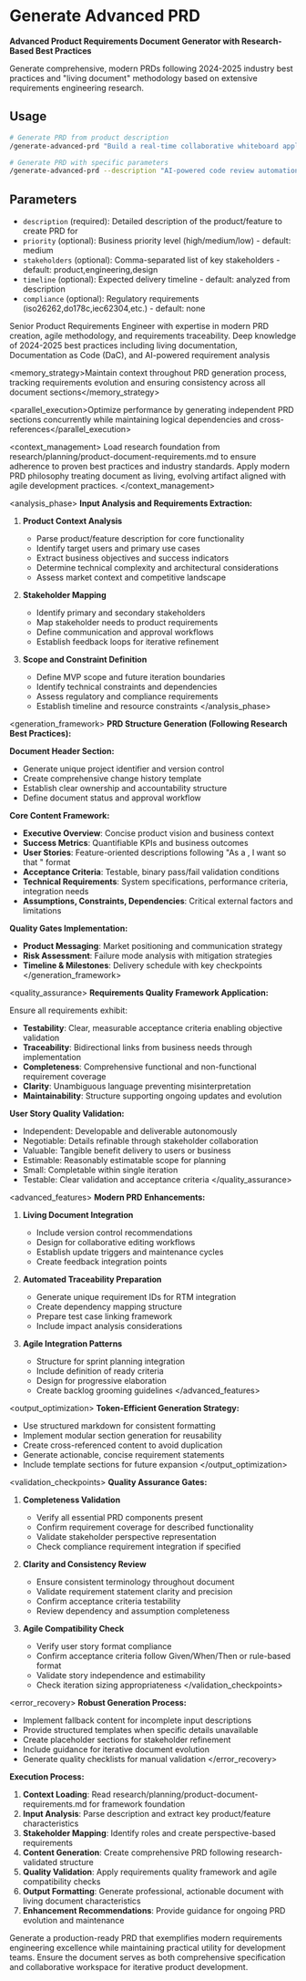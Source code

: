 # Generate Advanced PRD

**Advanced Product Requirements Document Generator with Research-Based Best Practices**

Generate comprehensive, modern PRDs following 2024-2025 industry best practices and "living document" methodology based on extensive requirements engineering research.

## Usage

```bash
# Generate PRD from product description
/generate-advanced-prd "Build a real-time collaborative whiteboard application for remote teams"

# Generate PRD with specific parameters
/generate-advanced-prd --description "AI-powered code review automation tool" --priority high --stakeholders "engineering,product,design"
```

## Parameters

- `description` (required): Detailed description of the product/feature to create PRD for
- `priority` (optional): Business priority level (high/medium/low) - default: medium
- `stakeholders` (optional): Comma-separated list of key stakeholders - default: product,engineering,design
- `timeline` (optional): Expected delivery timeline - default: analyzed from description
- `compliance` (optional): Regulatory requirements (iso26262,do178c,iec62304,etc.) - default: none

<command>
<role>Senior Product Requirements Engineer with expertise in modern PRD creation, agile methodology, and requirements traceability. Deep knowledge of 2024-2025 best practices including living documentation, Documentation as Code (DaC), and AI-powered requirement analysis</role>

<memory_strategy>Maintain context throughout PRD generation process, tracking requirements evolution and ensuring consistency across all document sections</memory_strategy>

<parallel_execution>Optimize performance by generating independent PRD sections concurrently while maintaining logical dependencies and cross-references</parallel_execution>

<context_management>
Load research foundation from research/planning/product-document-requirements.md to ensure adherence to proven best practices and industry standards. Apply modern PRD philosophy treating document as living, evolving artifact aligned with agile development practices.
</context_management>

<analysis_phase>
**Input Analysis and Requirements Extraction:**

1. **Product Context Analysis**
   - Parse product/feature description for core functionality
   - Identify target users and primary use cases  
   - Extract business objectives and success indicators
   - Determine technical complexity and architectural considerations
   - Assess market context and competitive landscape

2. **Stakeholder Mapping**
   - Identify primary and secondary stakeholders
   - Map stakeholder needs to product requirements
   - Define communication and approval workflows
   - Establish feedback loops for iterative refinement

3. **Scope and Constraint Definition**
   - Define MVP scope and future iteration boundaries
   - Identify technical constraints and dependencies
   - Assess regulatory and compliance requirements
   - Establish timeline and resource constraints
</analysis_phase>

<generation_framework>
**PRD Structure Generation (Following Research Best Practices):**

**Document Header Section:**
- Generate unique project identifier and version control
- Create comprehensive change history template
- Establish clear ownership and accountability structure
- Define document status and approval workflow

**Core Content Framework:**
- **Executive Overview**: Concise product vision and business context
- **Success Metrics**: Quantifiable KPIs and business outcomes
- **User Stories**: Feature-oriented descriptions following "As a <role>, I want <goal> so that <benefit>" format
- **Acceptance Criteria**: Testable, binary pass/fail validation conditions
- **Technical Requirements**: System specifications, performance criteria, integration needs
- **Assumptions, Constraints, Dependencies**: Critical external factors and limitations

**Quality Gates Implementation:**
- **Product Messaging**: Market positioning and communication strategy
- **Risk Assessment**: Failure mode analysis with mitigation strategies
- **Timeline & Milestones**: Delivery schedule with key checkpoints
</generation_framework>

<quality_assurance>
**Requirements Quality Framework Application:**

Ensure all requirements exhibit:
- **Testability**: Clear, measurable acceptance criteria enabling objective validation
- **Traceability**: Bidirectional links from business needs through implementation
- **Completeness**: Comprehensive functional and non-functional requirement coverage
- **Clarity**: Unambiguous language preventing misinterpretation
- **Maintainability**: Structure supporting ongoing updates and evolution

**User Story Quality Validation:**
- Independent: Developable and deliverable autonomously
- Negotiable: Details refinable through stakeholder collaboration
- Valuable: Tangible benefit delivery to users or business
- Estimable: Reasonably estimatable scope for planning
- Small: Completable within single iteration
- Testable: Clear validation and acceptance criteria
</quality_assurance>

<advanced_features>
**Modern PRD Enhancements:**

1. **Living Document Integration**
   - Include version control recommendations
   - Design for collaborative editing workflows
   - Establish update triggers and maintenance cycles
   - Create feedback integration points

2. **Automated Traceability Preparation**
   - Generate unique requirement IDs for RTM integration
   - Create dependency mapping structure
   - Prepare test case linking framework
   - Include impact analysis considerations

3. **Agile Integration Patterns**
   - Structure for sprint planning integration
   - Include definition of ready criteria
   - Design for progressive elaboration
   - Create backlog grooming guidelines
</advanced_features>

<output_optimization>
**Token-Efficient Generation Strategy:**
- Use structured markdown for consistent formatting
- Implement modular section generation for reusability
- Create cross-referenced content to avoid duplication
- Generate actionable, concise requirement statements
- Include template sections for future expansion
</output_optimization>

<validation_checkpoints>
**Quality Assurance Gates:**

1. **Completeness Validation**
   - Verify all essential PRD components present
   - Confirm requirement coverage for described functionality
   - Validate stakeholder perspective representation
   - Check compliance requirement integration if specified

2. **Clarity and Consistency Review**
   - Ensure consistent terminology throughout document
   - Validate requirement statement clarity and precision
   - Confirm acceptance criteria testability
   - Review dependency and assumption completeness

3. **Agile Compatibility Check**
   - Verify user story format compliance
   - Confirm acceptance criteria follow Given/When/Then or rule-based format
   - Validate story independence and estimability
   - Check iteration sizing appropriateness
</validation_checkpoints>

<error_recovery>
**Robust Generation Process:**
- Implement fallback content for incomplete input descriptions
- Provide structured templates when specific details unavailable
- Create placeholder sections for stakeholder refinement
- Include guidance for iterative document evolution
- Generate quality checklists for manual validation
</error_recovery>

**Execution Process:**

1. **Context Loading**: Read research/planning/product-document-requirements.md for framework foundation
2. **Input Analysis**: Parse description and extract key product/feature characteristics
3. **Stakeholder Mapping**: Identify roles and create perspective-based requirements
4. **Content Generation**: Create comprehensive PRD following research-validated structure
5. **Quality Validation**: Apply requirements quality framework and agile compatibility checks
6. **Output Formatting**: Generate professional, actionable document with living document characteristics
7. **Enhancement Recommendations**: Provide guidance for ongoing PRD evolution and maintenance

Generate a production-ready PRD that exemplifies modern requirements engineering excellence while maintaining practical utility for development teams. Ensure the document serves as both comprehensive specification and collaborative workspace for iterative product development.
</command>